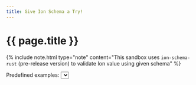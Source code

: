 ```yaml
---
title: Give Ion Schema a Try!
---
```


# {{ page.title }}
<script src="./assets/ace-builds/src-noconflict/ace.js" type="text/javascript" charset="utf-8"></script>
<script src="./assets/ace-builds/src-noconflict/mode-ion.js" type="text/javascript" charset="utf-8"></script>
<script src="//d3js.org/d3.v5.min.js"></script>
<script src="https://unpkg.com/@hpcc-js/wasm@0.3.11/dist/index.min.js"></script>
<script src="https://unpkg.com/d3-graphviz@3.0.5/build/d3-graphviz.js"></script>

<div id="wrapper">
<div id="section1">
<label for="schema"></label> 

{% include note.html type="note" content="This sandbox uses `ion-schema-rust` (pre-release version) to validate Ion value using given schema" %}
<br/>

Predefined examples: 
<select name="examples" id="examples">
  <!-- These are loaded dynamically in ion-schema-widget.js --/>
</select>
<br/>
<br/>

Enter one or more type definitions. No Authority is configured, so imports are not available.
<br/>

<div id="schema" class="bs-callout bs-callout-primary"></div>
<br/>

<label for="value"></label>
Enter a single Ion value.
<br/>
<label class="container"> 
    <input id="document" type="checkbox">
    <span class="checkmark"></span>
Treat the input Ion value as document type that represents a series of top-level values
</label>
<br/>

<div id="value" class="bs-callout bs-callout-primary"></div>
<br/>

<label for="schema_type">Validate as </label>

<input type="text" id="schema_type" placeholder="e.g. my_type" name="schema_type" size="15"/>

<button id="validate" type="submit">Go</button>
<button id="graph" type="submit">Visualize schema</button>
<button id="share" type="submit" title="Share a link to your schema" style="float: right;"><i class="fa fa-share-square-o" aria-hidden="true"></i></button>
<br/>

<div id="resultdiv" class="bs-callout bs-callout-default">
<h4 id="result"></h4>
<pre id="violation"></pre>
</div>
<br/>
</div>
<div id="section2">
<button id="download-svg" class="btn btn-outline-primary" type="submit">Download SVG</button>
<button id="download-dot-file" class="btn btn-outline-primary" type="submit">Download DOT File</button>
<div id="graph-error-div" class="bs-callout bs-callout-danger">
<h4 id="graph-view-error"></h4>
</div>
<div id="graph-view" style="text-align: center;"></div>
<br/>

<div id="graph-legend" style="text-align: left;"></div>

</div>
<div id="snackbar"></div>

<script async type="module" src="assets/ion-schema-widget.js"></script>
</div>